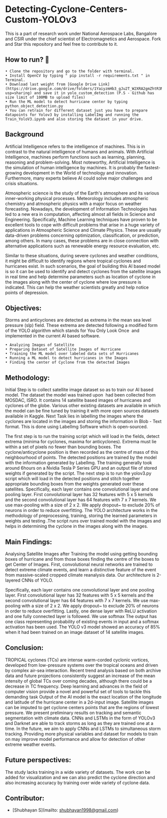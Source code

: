 # Detecting-Cyclone-Centers-Custom-YOLOv3

This is a part of research work under National Aerospace Labs, Bangalore and CSIR under the chief scientist of Electromagnetics and Aerospace.
Fork and Star this repository and feel free to contribute to it.

## How to run? :runner:

    • Clone the repository and go to the folder with terminal. 
    • Install OpenCV by typing " pip install -r requirements.txt " in Terminal. 
    • Download last weight from [Google Drive Link](https://drive.google.com/drive/folders/1YaiyzmHb3_gJu2T_W2XRA2gmZhtR3Mxz?usp=sharing) and save it in yolo_custom_detection (P.S - Github has size limit of 100MB to upload files)
    • Run the ML model to detect hurricane center by typing python_object_detection.py
    • You can retrain for different dataset just you have to prepare datapoints for Yolov3 by installing LabelImg and running the Train_YoloV3.ipynb and also storing the dataset in your drive.

## Background

Artificial Intelligence refers to the intelligence of machines. This is in contrast to the natural intelligence of humans and animals. With Artificial Intelligence, machines perform functions such as learning, planning, reasoning and problem-solving. Most noteworthy, Artificial Intelligence is the simulation of human intelligence by machines. It is probably the fastest-growing development in the World of technology and innovation. Furthermore, many experts believe AI could solve major challenges and crisis situations.

Atmospheric science is the study of the Earth's atmosphere and its various inner-working physical processes. Meteorology includes atmospheric chemistry and atmospheric physics with a major focus on weather forecasting. Nowadays, the development of Information Technologies has led to a new era in computation, affecting almost all fields in Science and Engineering. Specifically, Machine Learning techniques have proven to be excellent tools to cope with difficult problems that arise in a huge variety of applications in Atmospheric Science and Climate Physics. These are usually data-driven problems concerning optimization, classification, or prediction, among others. In many cases, these problems are in close connection with alternative applications such as renewable energy resource evaluation, etc.

Similar to these situations, during severe cyclones and weather conditions, it might be difficult to identify regions where tropical cyclones and hurricanes exist. In such scenarios, the goal of building this AI based model is so it can be used to identify and detect cyclones from the satellite images in real time and help determine parameters such as location of cyclone in the images along with the center of cyclone where low pressure is indicated. This can help the weather scientists greatly and help notice points of depression.
                       
## Objectives:
 Storms and anticyclones are detected as extrema in the mean sea level pressure (slp) field. These extrema are detected following a modified form of the YOLO algorithm which stands for You Only Look Once  and implemented in the current AI based software.

    • Analyzing Images of Satellite 
    • Preparing Dataset of Satellite Images of Hurricane 
    • Training the ML model over labeled data sets of Hurricanes
    • Running a ML model to detect hurricanes in the Images
    • Finding the center of Cyclone from the detected Images                                       

## Methodology:

Initial Step is to collect satellite image dataset so as to train our AI based model. The dataset the model was trained upon  had been collected from MOSDAC, ISRO. It contains 14 satellite based images of hurricanes and cyclones of the globe.
Various other existing datasets are available in which the model can be fine tuned by training it with more open sources datasets available in Kaggle. Next Task lies in labelling the images where the cyclones are located in the images and storing the information in Blob - Text format. This is done using LabelImg Software which is open-sourced.

The first step is to run the training script which will load in the fields, detect extrema (minima for cyclones, maxima for anticyclones). Extrema must lie within a set of pixels no fewer than bounding boxes. The cyclone/anticyclone position is then recorded as the centre of mass of this neighbourhood of points. The detected positions are trained by the model with the information generated by LabelImg. The training generally took around 6hours on a Nvidia Tesla P Series GPU and an output file of stored weights if generated by the script.
The next step is to run the yolov3.py script which will load in the detected positions and stitch together appropriate bounding boxes from the weights generated over these satellites. Specifically, each layer contains one convolutional layer and one pooling layer. First convolutional layer has 32 features with 5 x 5 kernels and the second convolutional layer has 64 features with 7 x 7 kernels. We use max-pooling with a size of 2 x 2. We apply dropout~ to exclude 20% of neurons in order to reduce overfitting. The YOLO architecture works in the methodology of preprocessing, training, storing the learned parameters in weights and testing .The script runs over trained model with the images and helps in determining the cyclone in the images along with the images.

         
## Main Findings: 
Analysing Satellite Images after Training the model using getting bounding boxes of hurricane and from those boxes finding the centre of the boxes to get Center of Images. First, convolutional neural networks are trained to detect extreme climate events, and learn a distinctive feature of the event from massive-scaled cropped climate reanalysis data. Our architecture is 2-layered CNNs of YOLO.

Specifically, each layer contains one convolutional layer and one pooling layer. First convolutional layer has 32 features with 5 x 5 kernels and the second convolutional layer has 64 features with 7 x 7 kernels. We use max-pooling with a size of 2 x 2. We apply dropout~ to exclude 20% of neurons in order to reduce overfitting. Lastly, one dense layer with ReLU activation and one fully connected layer is followed. We use softmax The output has one class representing probability of existing events in input and a softmax activation has been used. The YOLO v3 model showed an accuracy of 85% when it had been trained on an image dataset of 14 satellite images.
                                                                                   
       
## Conclusion: 
TROPICAL cyclones (TCs) are intense warm-corded cyclonic vortices, developed from low-pressure systems over the tropical oceans and driven by complex air-sea interaction. Recent trend analysis based on both archive data and future projections consistently suggest an increase of the mean intensity of global TCs over coming decades, although there could be a decrease in TC frequency. Deep learning and advances in the field of computer vision provide a novel and powerful set of tools to tackle this demanding task
Output of the AI model is the exact location of the longitude and latitude of the hurricane center in a 2d-input image. Satellite images can be imputed to get cyclone centers points that are the regions of lowest pressure. We present preliminary results on tracking and semantic segmentation with climate data. CNNs and LSTMs in the form of YOLOv3 and Darknet are able to track storms as long as they are trained one at a time. In the future, we aim to apply CNNs and LSTMs to simultaneous storm tracking. Providing more physical variables and dataset for models to train on may improve model performance and allow for detection of other extreme weather events.

## Future perspectives:
The study lacks training in a wide variety of datasets. The work can be added for visualization and we can also predict the cyclone direction and also increasing accuracy by training over wide variety of cyclone data.

## Contributor:

* [Shubhayan S](mailto: shubhayan1998@gmail.com)

